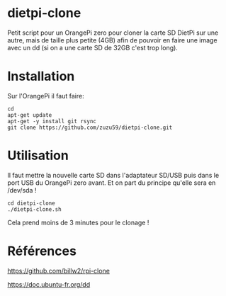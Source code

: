 # dietpi-clone
Petit script pour un OrangePi zero pour cloner la carte SD DietPi sur une autre, mais de taille plus petite (4GB) afin de pouvoir en faire une image avec un dd (si on a une carte SD de 32GB c'est trop long).


# Installation
Sur l'OrangePi il faut faire:

```
cd
apt-get update
apt-get -y install git rsync
git clone https://github.com/zuzu59/dietpi-clone.git 
```


# Utilisation
Il faut mettre la nouvelle carte SD dans l'adaptateur SD/USB puis dans le port USB du OrangePi zero avant. Et on part du principe qu'elle sera en /dev/sda !

```
cd dietpi-clone
./dietpi-clone.sh
```

Cela prend moins de 3 minutes pour le clonage !


# Références

https://github.com/billw2/rpi-clone

https://doc.ubuntu-fr.org/dd

